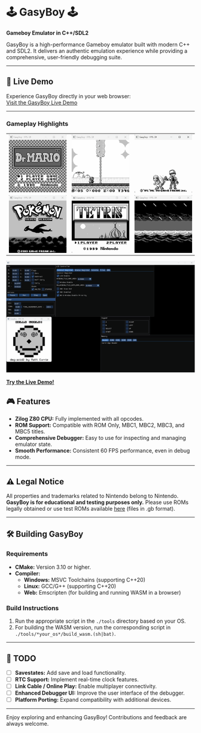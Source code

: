 # 🕹️ GasyBoy 🕹️
**Gameboy Emulator in C++/SDL2**

GasyBoy is a high-performance Gameboy emulator built with modern C++ and SDL2. It delivers an authentic emulation experience while providing a comprehensive, user-friendly debugging suite.

---

## 🚀 Live Demo
Experience GasyBoy directly in your web browser:  
[Visit the GasyBoy Live Demo](https://tsilaallaoui.github.io/GasyBoy/index.html)

---

### Gameplay Highlights

<table>
  <tr>
    <td align="center"><img src="./screenshots/dr_mario.gif" alt="Dr. Mario" width="200px" /></td>
    <td align="center"><img src="./screenshots/mario_land_2.gif" alt="Mario Land 2" width="200px" /></td>
    <td align="center"><img src="./screenshots/pokemon_red.gif" alt="Pokemon Red" width="200px" /></td>
  </tr>
  <tr>
    <td align="center"><img src="./screenshots/pokemon_silver.gif" alt="Pokemon Silver" width="200px" /></td>
    <td align="center"><img src="./screenshots/tetris.gif" alt="Tetris" width="200px" /></td>
    <td align="center"><img src="./screenshots/zelda.gif" alt="Zelda" width="200px" /></td>
  </tr>
</table>
<img src="./screenshots/debugger.gif" alt="Pokemon Silver" width="680">


[**Try the Live Demo!**](https://tsilaallaoui.github.io/GasyBoy/index.html)

## 🎮 Features

- **Zilog Z80 CPU:** Fully implemented with all opcodes.
- **ROM Support:** Compatible with ROM Only, MBC1, MBC2, MBC3, and MBC5 titles.
- **Comprehensive Debugger:** Easy to use for inspecting and managing emulator state.
- **Smooth Performance:** Consistent 60 FPS performance, even in debug mode.

---

## ⚠️ Legal Notice

All properties and trademarks related to Nintendo belong to Nintendo. **GasyBoy is for educational and testing purposes only.** Please use ROMs legally obtained or use test ROMs available [here](https://github.com/retrio/gb-test-roms) (files in .gb format).

---

## 🛠️ Building GasyBoy

### Requirements

- **CMake:** Version 3.10 or higher.
- **Compiler:**  
  - **Windows:** MSVC Toolchains (supporting C++20)  
  - **Linux:** GCC/G++ (supporting C++20)  
  - **Web:** Emscripten (for building and running WASM in a browser)

### Build Instructions

1. Run the appropriate script in the `./tools` directory based on your OS.
2. For building the WASM version, run the corresponding script in `./tools/*your_os*/build_wasm.(sh|bat)`.

---

## 📝 TODO

- [ ] **Savestates:** Add save and load functionality.
- [ ] **RTC Support:** Implement real-time clock features.
- [ ] **Link Cable / Online Play:** Enable multiplayer connectivity.
- [ ] **Enhanced Debugger UI:** Improve the user interface of the debugger.
- [ ] **Platform Porting:** Expand compatibility with additional devices.

---

Enjoy exploring and enhancing GasyBoy! Contributions and feedback are always welcome.
